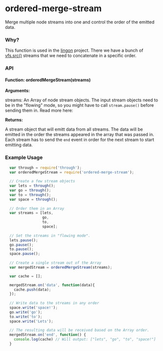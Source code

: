 # ordered-merge-stream

Merge multiple node streams into one and control the order of the emitted data.

### Why?

This function is used in the [lingon](http://github.com/jpettersson/lingon) project. There we have a bunch of [vfs.src()](https://github.com/c9/vfs) streams that we need to concatenate in a specific order.

### API

#### Function: orderedMergeStream(streams)

**Arguments:**

streams: An Array of node stream objects. The input stream objects need to be in the "flowing" mode, so you might have to call `stream.pause()` before sending them in. Read more here: 

**Returns:**

A stream object that will emitt data from all streams. The data will be emitted in the order the streams appeared in the array that was passed in. Each stream has to send the `end` event in order for the next stream to start emitting data.

### Example Usage

```JavaScript
  var through = require('through');
  var orderedMergeStream = require('ordered-merge-stream');
  
  // Create a few stream objects
  var lets = through();
  var go = through();
  var to = through();
  var space = through();
  
  // Order them in an Array
  var streams = [lets,
                 go,
                 to,
                 space];
                 
  // Set the streams in "flowing mode".
  lets.pause();
  go.pause();
  to.pause();
  space.pause();
  
  // Create a single stream out of the Array
  var mergedStream = orderedMergeStream(streams);

  var cache = [];

  mergedStream.on('data', function(data){
    cache.push(data);
  });
   
  // Write data to the streams in any order
  space.write('space!');
  go.write('go');
  to.write('to');
  space.write('Lets');
  
  // The resulting data will be received based on the Array order.
  mergedStream.on('end', function() {
    console.log(cache) // Will output: ["lets", "go", "to", "space!"]
  }


```
